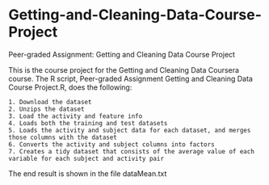 # Getting-and-Cleaning-Data-Course-Project
Peer-graded Assignment: Getting and Cleaning Data Course Project

This is the course project for the Getting and Cleaning Data Coursera course. The R script, Peer-graded Assignment Getting and Cleaning Data Course Project.R, does the following:

    1. Download the dataset
    2. Unzips the dataset
    3. Load the activity and feature info
    4. Loads both the training and test datasets
    5. Loads the activity and subject data for each dataset, and merges those columns with the dataset
    6. Converts the activity and subject columns into factors
    7. Creates a tidy dataset that consists of the average value of each variable for each subject and activity pair

The end result is shown in the file dataMean.txt
